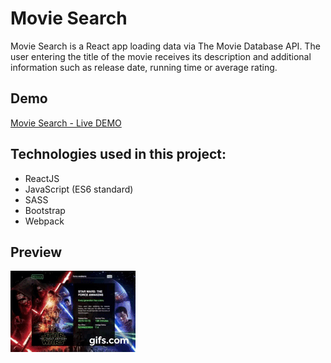 # Movie Search

Movie Search is a React app loading data via The Movie Database API. The user entering the title of the movie receives its description and additional information such as release date, running time or average rating.

## Demo

[Movie Search - Live DEMO](https://karoczerwinska.github.io/Movie_Search/)

## Technologies used in this project:

- ReactJS
- JavaScript (ES6 standard)
- SASS
- Bootstrap
- Webpack

## Preview

![Demo Movie Search](gif.gif)
